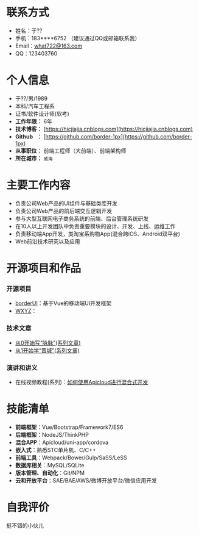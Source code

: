 
# 联系方式
- 姓名：于??
- 手机：183****6752 （建议通过QQ或邮箱联系我）
- Email：what722@163.com 
- QQ：123403760



# 个人信息
 - 于??/男/1989 
 - 本科/汽车工程系
 - 证书/软件设计师(软考)
 - **工作年限：** 6年
 - **技术博客：** [https://hicjiajia.cnblogs.com](https://hicjiajia.cnblogs.com)
 -  **Github &nbsp;&nbsp;：** [https://github.com/border-1px](https://github.com/border-1px)
 - **从事职位：**  前端工程师（大前端）、前端架构师
 - **所在城市：** ```威海```

# 主要工作内容
- 负责公司Web产品的UI组件与基础类库开发
- 负责公司Web产品的前后端交互逻辑开发
- 参与大型互联网电子商务系统的前端、后台管理系统研发
- 在10人以上开发团队中负责重要模块的设计、开发、上线、运维工作
- 负责移动端App开发，类淘宝系购物App(混合跨iOS、Android双平台)
- Web前沿技术研究以及应用

  
# 开源项目和作品
### 开源项目

- [borderUI](https://github.com/border-1px/borderUI)：基于Vue的移动端UI开发框架
- [WXYZ](http://github.com/yourname/projectname)：

### 技术文章
- [ 从0开始写“脉脉”(系列文章)](https://community.apicloud.com/bbs/thread-408-1-21.html)
- [ 从1开始学“晋城”(系列文章)](https://community.apicloud.com/bbs/thread-786-1-39.html) 

### 演讲和讲义
- 在线视频教程(系列)：[如何使用Apicloud进行混合式开发](http://share.polyv.net/front/video/preview?vid=cd1fca16285c436973a27313caef3d91_c)

    
    
    
# 技能清单

- **前端框架**：Vue/Bootstrap/Framework7/ES6
- **后端框架**：NodeJS/ThinkPHP
- **混合APP**：Apicloud/uni-app/cordova
- **嵌入式**：熟悉STC单片机、C/C++
- **前端工具**：Webpack/Bower/Gulp/SaSS/LeSS
- **数据库相关**：MySQL/SQLite
- **版本管理、自动化**：Git/NPM
- **云和开放平台**：SAE/BAE/AWS/微博开放平台/微信应用开发



# 自我评价
挺不错的小伙儿